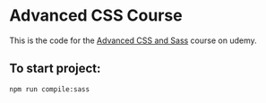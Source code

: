 # Advanced CSS Course

This is the code for the [Advanced CSS and Sass](https://nventive.udemy.com/course/advanced-css-and-sass) course on udemy. 

## To start project:

```sh
npm run compile:sass
```
